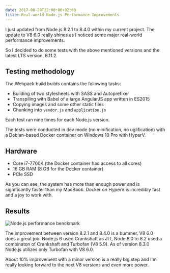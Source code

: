 ```yaml
---
date: 2017-08-28T22:00:00+02:00
title: Real-world Node.js Performance Improvements
---
```

I just updated from Node.js 8.2.1 to 8.4.0 within my current project. The update
to V8 6.0 really shines as I noticed some major real-world performance improvements.

So I decided to do some tests with the above mentioned versions and the latest 
LTS version, 6.11.2.

## Testing methodology

The Webpack build builds contains the following tasks:

- Building of two stylesheets with SASS and Autoprefixer
- Transpiling with Babel of a large AngularJS app written in ES2015
- Copying images and some other static files
- Chunking into `vendor.js` and `application.js`

Each test ran nine times for each Node.js version.

The tests were conducted in dev mode (no minification, no uglification) with
a Debian-based Docker container on Windows 10 Pro with HyperV.

## Hardware

- Core i7-7700K (the Docker container had access to all cores)
- 16 GB RAM (8 GB for the Docker container)
- PCIe SSD

As you can see, the system has more than enough power and is significantly faster
than my MacBook. Docker on HyperV is incredibly fast and a joy to work with.

## Results

![Node.js performance benckmark](/images/node-js-webpack-benchmark.png)

The improvement between version 8.2.1 and 8.4.0 is a bummer. V8 6.0  
does a great job. Node.js 6 used Crankshaft as JIT, Node 8.0 to 8.2 used a combinaton
of Crankshaft and Turbofan (V8 5.9). As of version 8.3.0 Node.js utilizes only Turbofan with
V8 6.0.

About 10% improvement with a minor version is a really big step and I'm really
looking forward to the next V8 versions and even more power.